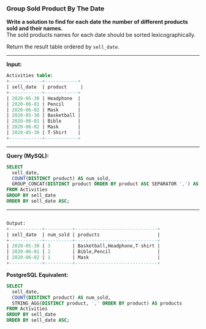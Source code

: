 ### Group Sold Product By The Date

**Write a solution to find for each date the number of different products sold and their names.**  
The sold products names for each date should be sorted lexicographically.

Return the result table ordered by `sell_date`.

---

**Input:**

```sql
Activities table:
+------------+------------+
| sell_date  | product     |
+------------+------------+
| 2020-05-30 | Headphone  |
| 2020-06-01 | Pencil     |
| 2020-06-02 | Mask       |
| 2020-05-30 | Basketball |
| 2020-06-01 | Bible      |
| 2020-06-02 | Mask       |
| 2020-05-30 | T-Shirt    |
+------------+------------+
```

---

**Query (MySQL):**

```sql
SELECT
  sell_date, 
  COUNT(DISTINCT product) AS num_sold,
  GROUP_CONCAT(DISTINCT product ORDER BY product ASC SEPARATOR ',') AS products
FROM Activities 
GROUP BY sell_date 
ORDER BY sell_date ASC;
```

---
```sql

Output: 
+------------+----------+------------------------------+
| sell_date  | num_sold | products                     |
+------------+----------+------------------------------+
| 2020-05-30 | 3        | Basketball,Headphone,T-shirt |
| 2020-06-01 | 2        | Bible,Pencil                 |
| 2020-06-02 | 1        | Mask                         |
+------------+----------+------------------------------+
```

**PostgreSQL Equivalent:**

```sql
SELECT
  sell_date, 
  COUNT(DISTINCT product) AS num_sold,
  STRING_AGG(DISTINCT product, ',' ORDER BY product) AS products
FROM Activities 
GROUP BY sell_date 
ORDER BY sell_date ASC;
```
